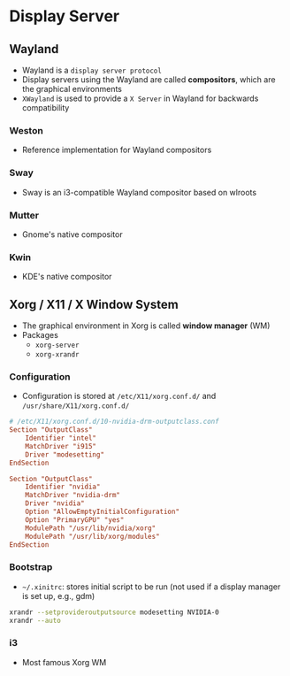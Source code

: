 # Display Server

## Wayland

- Wayland is a `display server protocol`
- Display servers using the Wayland are called **compositors**, which are the graphical environments
- `XWayland` is used to provide a `X Server` in Wayland for backwards compatibility

### Weston

- Reference implementation for Wayland compositors

### Sway

- Sway is an i3-compatible Wayland compositor based on wlroots

### Mutter

- Gnome's native compositor

### Kwin

- KDE's native compositor

## Xorg / X11 / X Window System

- The graphical environment in Xorg is called **window manager** (WM)
- Packages
  - `xorg-server`
  - `xorg-xrandr`

### Configuration

- Configuration is stored at `/etc/X11/xorg.conf.d/` and `/usr/share/X11/xorg.conf.d/`

```conf
# /etc/X11/xorg.conf.d/10-nvidia-drm-outputclass.conf
Section "OutputClass"
    Identifier "intel"
    MatchDriver "i915"
    Driver "modesetting"
EndSection

Section "OutputClass"
    Identifier "nvidia"
    MatchDriver "nvidia-drm"
    Driver "nvidia"
    Option "AllowEmptyInitialConfiguration"
    Option "PrimaryGPU" "yes"
    ModulePath "/usr/lib/nvidia/xorg"
    ModulePath "/usr/lib/xorg/modules"
EndSection
```

### Bootstrap

- `~/.xinitrc`: stores initial script to be run (not used if a display manager is set up, e.g., gdm)

```sh
xrandr --setprovideroutputsource modesetting NVIDIA-0
xrandr --auto
```

### i3

- Most famous Xorg WM
